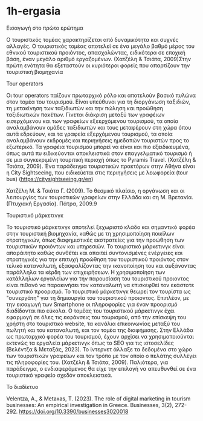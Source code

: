 # 1h-ergasia


Εισαγωγή στο πρώτο ερώτημα

Ο τουριστικός τομέας χαρακτηρίζεται από δυναμικότητα και συχνές αλλαγές. Ο τουριστικός τομέας αποτελεί σε ένα μεγάλο βαθμό μέρος του εθνικού τουριστικού προιόντος, απασχολώντας, ειδικότερα σε εποχική βάση, έναν μεγάλο αριθμό εργαζομένων. (Χατζέλη & Τσιάτα, 2009)Στην πρώτη ενότητα θα εξεταστούν οι κυριότεροι φορείς που απαρτίζουν την τουριστική βιομηχανία

Tour operators 

Οι tour operators παίζουν πρωταρχικό ρόλο και αποτελούν βασικό πυλώνα στον τομέα του τουρισμού. Είναι υπεύθυνοι για τη διοργάνωση ταξιδιών, τη μετακίνηση των ταξιδιωτών και την πώληση και προώθηση ταξιδιωτικών πακέτων. Γίνεται διάκριση μεταξύ των γραφέιων εισερχόμενου και των γραφείων εξεερχόμενου τουρισμού, τα οποία αναλαμβάνουν ομάδες ταξιδιωτών και τους μεταφέρουν στη χώρα όπου αυτά εδρεύουν, και τα γραφεία εξερχόμενου τουρισμού, τα οποία αναλαμβάνουν εκδρομές και περιηγήσεις ημεδαπών τουριστών προς το εξωτερικό. Τα γραφέια τουρισμού μπορεί να είναι και πιο εξειδικευμένα, όπως αυτά πυ ειδικεύονται αποκλειστικά στον επαγγελματικό τουρισμό ή σε μια συγκεκριμένη τουριτική περιοχή όπως το Pyramis Travel. (Χατζέλη & Τσιάτα, 2009). Ένα παράδειγμα τουριστικών πρακτόρων στην Αθήνα είναι η City Sightseeing, που ειδικεύεται στις περιηγήσεις με λεωφορεία (tour bus) (https://citysightseeing.gr/en)


Χατζέλη Μ. & Τσιάτα Γ. (2009). Το θεσμικό πλαίσιο, η οργάνωση και οι λειτουργίες των τουριστικών γραφείων στην Ελλάδα και ση Μ. Βρετανία. (Πτυχιακή Εργασία). Πάτρα, 2009.9

Τουριστικό μάρκετινγκ

Το τουριστικό μάρκετινγκ αποτελεί ξεχωριστό κλάδο και σημαντικό φορέα στην τουριστική βιομηχανία, καθώς με τη χρησιμοποίηση ποικίλων στρατηγικών, όπως διαφημιστικές εκστρατείες για την προώθηση των τουριστικών προιόντων και υπηρεσιών. To τουριστικό μάρκετινγκ είναι απαράιτητο καθώς συνθέτει και απαιτεί συντονισμένες ενέργειες και στρατηγικές για την επιτυχή προώθηση του τουριστικού προιόντος στον τελικό καταναλωτή, εξασφαλίζοντας την ικανοποίηση του και αυξάνοντας παράλληλα τα κέρδη των επιχειρήσεων. Η χρησιμοποίηση των κατάλληλων εργαλείων για την παρουσίαση του τουριστικού προιοντος είναι πιθανό να παρακινήσει τον καταναλωτή να επισκεφθεί τον εκάστοτε τουριστικό προορισμό. Το τουριστικό μάρκετινγκ θεωρεί τον τουρίστα ως "συνεργάτη" για τη δημιουργία του τουριστικού προιοντος. Επιπλέον, με την εισαγωγή των Smartphone οι πληροφορίες για έναν προορισμό διαδίδονται πιο εύκολα. Ο τομέας του τουριστικού μάρκετινγκ έχει εφαρμογή σε όλες τις εκφάνσεις του τουρισμού, από την επίσκεψη του χρήστη στο τουριστικό website, τα κανάλια επικοινωνίας μεταξύ του πωλητή και του καταναλωτή, και τον τομέα της διαφήμισης. Στην Ελλάδα ως πρωταρχικό φορέα του τουρισμού, έχουν αρχίσει να χρησιμοποιούνται εκτενώς τα εργαλεία μάρκετινγκ όπως το SEO για τις ιστοσελίδες (Βελέντζα & Μεταξάς, 2023). Το ίντερνετ άλλαξε τα δεδομένα στο χώρο των τουριστικών γραφείων και τον τρόπο με τον οποίο ο πελάτης συλλέγει τις πληροφορίες του. (Χατζέλη & Τσιάτα, 2009). Παλιότερα, για παράδειγμα, ο ενδιαφερόμενος θα είχε την επιλογή να απευθυνθεί σε ένα τουριστικό γραφείο σχεδόν αποκλειστικά.


Το διαδίκτυο 


Velentza, A., & Metaxas, T. (2023). The role of digital marketing in tourism businesses: An empirical investigation in Greece. Businesses, 3(2), 272-292. https://doi.org/10.3390/businesses3020018

